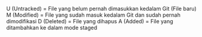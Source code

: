 U (Untracked) = File yang belum pernah dimasukkan kedalam Git (File baru)
M (Modified) = File yang sudah masuk kedalam Git dan sudah pernah dimodifikasi
D (Deleted) = File yang dihapus
A (Added) = File yang ditambahkan ke dalam mode staged
